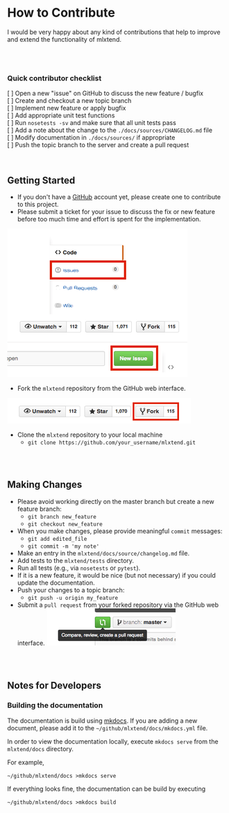 # How to Contribute

I would be very happy about any kind of contributions that help to improve and extend the functionality of mlxtend.

<br>
<br>

### Quick contributor checklist

[ ]  Open a new "issue" on GitHub to discuss the new feature / bugfix  
[ ]  Create and checkout a new topic branch   
[ ]  Implement new feature or apply bugfix  
[ ]  Add appropriate unit test functions  
[ ]  Run `nosetests -sv` and make sure that all unit tests pass  
[ ]  Add a note about the change to the `./docs/sources/CHANGELOG.md` file  
[ ]  Modify documentation in `./docs/sources/` if appropriate  
[ ]  Push the topic branch to the server and create a pull request

<br>


## Getting Started

- If you don't have a [GitHub](https://github.com) account yet, please create one to contribute to this project.
- Please submit a ticket for your issue to discuss the fix or new feature before too much time and effort is spent for the implementation.

![](img/contributing/new_issue.png)

- Fork the `mlxtend` repository from the GitHub web interface.

![](img/contributing/fork.png)

- Clone the `mlxtend` repository to your local machine
	- `git clone https://github.com/your_username/mlxtend.git`

<br>
<br>

## Making Changes

- Please avoid working directly on the master branch but create a new feature branch:
	- `git branch new_feature`
	- `git checkout new_feature`
- When you make changes, please provide meaningful `commit` messages:
	- `git add edited_file` 
	- `git commit -m 'my note'` 
- Make an entry in the `mlxtend/docs/source/changelog.md` file.
- Add tests to the `mlxtend/tests` directory.
- Run all tests (e.g., via `nosetests`  or `pytest`).
- If it is a new feature, it would be nice (but not necessary) if you could update the documentation.
- Push your changes to a topic branch:
	- `git push -u origin my_feature`
- Submit a `pull request` from your forked repository via the GitHub web interface.
![](img/contributing/pull_request.png)

<br>
<br>

## Notes for Developers

### Building the documentation

The documentation is build using [mkdocs](http://www.mkdocs.org). 
If you are adding a new document, please add it to the `~/github/mlxtend/docs/mkdocs.yml` file.

In order to view the documentation locally, execute `mkdocs serve` from the `mlxtend/docs` directory.

For example,
	
	~/github/mlxtend/docs >mkdocs serve

	
If everything looks fine, the documentation can be build by executing

	~/github/mlxtend/docs >mkdocs build
	
<br>
	
